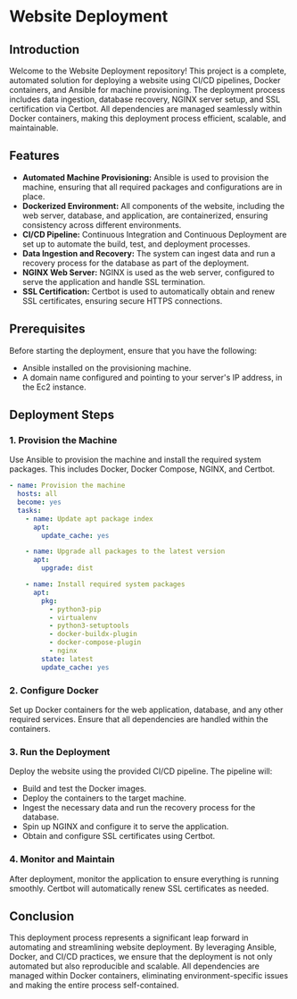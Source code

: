 # Website Deployment

## Introduction

Welcome to the Website Deployment repository! This project is a complete, automated solution for deploying a website using CI/CD pipelines, Docker containers, and Ansible for machine provisioning. The deployment process includes data ingestion, database recovery, NGINX server setup, and SSL certification via Certbot. All dependencies are managed seamlessly within Docker containers, making this deployment process efficient, scalable, and maintainable.

## Features

- **Automated Machine Provisioning:** Ansible is used to provision the machine, ensuring that all required packages and configurations are in place.
- **Dockerized Environment:** All components of the website, including the web server, database, and application, are containerized, ensuring consistency across different environments.
- **CI/CD Pipeline:** Continuous Integration and Continuous Deployment are set up to automate the build, test, and deployment processes.
- **Data Ingestion and Recovery:** The system can ingest data and run a recovery process for the database as part of the deployment.
- **NGINX Web Server:** NGINX is used as the web server, configured to serve the application and handle SSL termination.
- **SSL Certification:** Certbot is used to automatically obtain and renew SSL certificates, ensuring secure HTTPS connections.

## Prerequisites

Before starting the deployment, ensure that you have the following:

- Ansible installed on the provisioning machine.
- A domain name configured and pointing to your server's IP address, in the Ec2 instance.

## Deployment Steps

### 1. Provision the Machine

Use Ansible to provision the machine and install the required system packages. This includes Docker, Docker Compose, NGINX, and Certbot.

```yaml
- name: Provision the machine
  hosts: all
  become: yes
  tasks:
    - name: Update apt package index
      apt:
        update_cache: yes

    - name: Upgrade all packages to the latest version
      apt:
        upgrade: dist

    - name: Install required system packages
      apt:
        pkg:
          - python3-pip
          - virtualenv
          - python3-setuptools
          - docker-buildx-plugin
          - docker-compose-plugin
          - nginx
        state: latest
        update_cache: yes
```

### 2. Configure Docker

Set up Docker containers for the web application, database, and any other required services. Ensure that all dependencies are handled within the containers.

### 3. Run the Deployment

Deploy the website using the provided CI/CD pipeline. The pipeline will:

- Build and test the Docker images.
- Deploy the containers to the target machine.
- Ingest the necessary data and run the recovery process for the database.
- Spin up NGINX and configure it to serve the application.
- Obtain and configure SSL certificates using Certbot.

### 4. Monitor and Maintain

After deployment, monitor the application to ensure everything is running smoothly. Certbot will automatically renew SSL certificates as needed.

## Conclusion

This deployment process represents a significant leap forward in automating and streamlining website deployment. By leveraging Ansible, Docker, and CI/CD practices, we ensure that the deployment is not only automated but also reproducible and scalable. All dependencies are managed within Docker containers, eliminating environment-specific issues and making the entire process self-contained.

